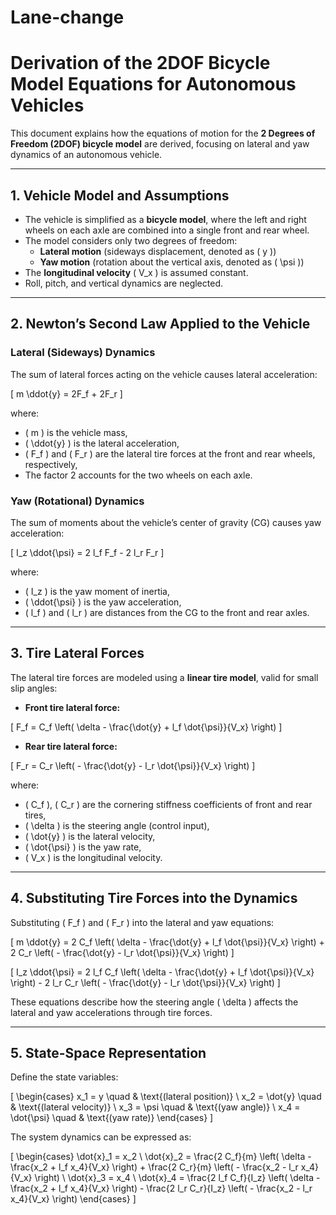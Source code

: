 # Lane-change


# Derivation of the 2DOF Bicycle Model Equations for Autonomous Vehicles

This document explains how the equations of motion for the **2 Degrees of Freedom (2DOF) bicycle model** are derived, focusing on lateral and yaw dynamics of an autonomous vehicle.

---

## 1. Vehicle Model and Assumptions

- The vehicle is simplified as a **bicycle model**, where the left and right wheels on each axle are combined into a single front and rear wheel.
- The model considers only two degrees of freedom:
  - **Lateral motion** (sideways displacement, denoted as \( y \))
  - **Yaw motion** (rotation about the vertical axis, denoted as \( \psi \))
- The **longitudinal velocity** \( V_x \) is assumed constant.
- Roll, pitch, and vertical dynamics are neglected.

---

## 2. Newton’s Second Law Applied to the Vehicle

### Lateral (Sideways) Dynamics

The sum of lateral forces acting on the vehicle causes lateral acceleration:

\[
m \ddot{y} = 2F_f + 2F_r
\]

where:
- \( m \) is the vehicle mass,
- \( \ddot{y} \) is the lateral acceleration,
- \( F_f \) and \( F_r \) are the lateral tire forces at the front and rear wheels, respectively,
- The factor 2 accounts for the two wheels on each axle.

### Yaw (Rotational) Dynamics

The sum of moments about the vehicle’s center of gravity (CG) causes yaw acceleration:

\[
I_z \ddot{\psi} = 2 l_f F_f - 2 l_r F_r
\]

where:
- \( I_z \) is the yaw moment of inertia,
- \( \ddot{\psi} \) is the yaw acceleration,
- \( l_f \) and \( l_r \) are distances from the CG to the front and rear axles.

---

## 3. Tire Lateral Forces

The lateral tire forces are modeled using a **linear tire model**, valid for small slip angles:

- **Front tire lateral force:**

\[
F_f = C_f \left( \delta - \frac{\dot{y} + l_f \dot{\psi}}{V_x} \right)
\]

- **Rear tire lateral force:**

\[
F_r = C_r \left( - \frac{\dot{y} - l_r \dot{\psi}}{V_x} \right)
\]

where:
- \( C_f \), \( C_r \) are the cornering stiffness coefficients of front and rear tires,
- \( \delta \) is the steering angle (control input),
- \( \dot{y} \) is the lateral velocity,
- \( \dot{\psi} \) is the yaw rate,
- \( V_x \) is the longitudinal velocity.

---

## 4. Substituting Tire Forces into the Dynamics

Substituting \( F_f \) and \( F_r \) into the lateral and yaw equations:

\[
m \ddot{y} = 2 C_f \left( \delta - \frac{\dot{y} + l_f \dot{\psi}}{V_x} \right) + 2 C_r \left( - \frac{\dot{y} - l_r \dot{\psi}}{V_x} \right)
\]

\[
I_z \ddot{\psi} = 2 l_f C_f \left( \delta - \frac{\dot{y} + l_f \dot{\psi}}{V_x} \right) - 2 l_r C_r \left( - \frac{\dot{y} - l_r \dot{\psi}}{V_x} \right)
\]

These equations describe how the steering angle \( \delta \) affects the lateral and yaw accelerations through tire forces.

---

## 5. State-Space Representation

Define the state variables:

\[
\begin{cases}
x_1 = y \quad & \text{(lateral position)} \\
x_2 = \dot{y} \quad & \text{(lateral velocity)} \\
x_3 = \psi \quad & \text{(yaw angle)} \\
x_4 = \dot{\psi} \quad & \text{(yaw rate)}
\end{cases}
\]

The system dynamics can be expressed as:

\[
\begin{cases}
\dot{x}_1 = x_2 \\
\dot{x}_2 = \frac{2 C_f}{m} \left( \delta - \frac{x_2 + l_f x_4}{V_x} \right) + \frac{2 C_r}{m} \left( - \frac{x_2 - l_r x_4}{V_x} \right) \\
\dot{x}_3 = x_4 \\
\dot{x}_4 = \frac{2 l_f C_f}{I_z} \left( \delta - \frac{x_2 + l_f x_4}{V_x} \right) - \frac{2 l_r C_r}{I_z} \left( - \frac{x_2 - l_r x_4}{V_x} \right)
\end{cases}
\]
